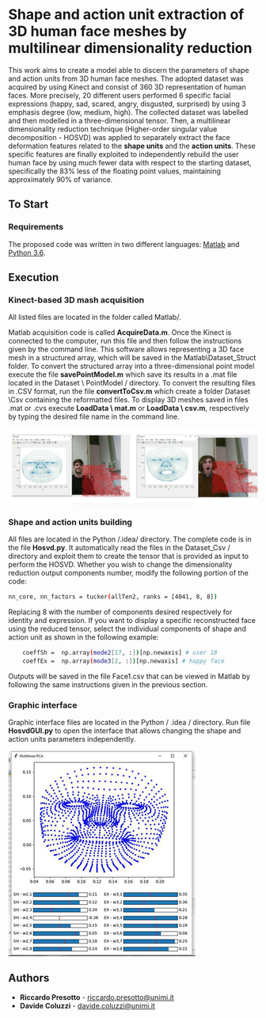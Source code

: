 # Shape and action unit extraction of 3D human face meshes by multilinear dimensionality reduction
This work aims to create a model able to discern the parameters of shape and action units from 3D human face meshes.
The adopted dataset was acquired by using Kinect and consist of 360 3D representation of human faces.
More precisely, 20 different users performed 6 specific facial expressions (happy, sad, scared, angry, disgusted, surprised) by using 3 emphasis degree (low, medium, high).
The collected dataset was labelled and then modelled in a three-dimensional tensor. Then, a multilinear dimensionality reduction technique (Higher-order singular value decomposition - HOSVD) was applied to separately extract the face deformation features related to the **shape units** and the **action units**.
These specific features are finally exploited to independently rebuild the user human face by using much fewer data with respect to the starting dataset, specifically the 83% less of the floating point values, maintaining approximately 90% of variance.


## To Start

### Requirements

The proposed code was written in two different languages:
[Matlab](https://it.mathworks.com/downloads/)  and [Python 3.6](https://www.python.org/downloads/).

## Execution

### Kinect-based 3D mash acquisition
All listed files are located in the folder called Matlab/.

Matlab acquisition code is called **AcquireData.m**. Once the Kinect is connected to the computer, run this file and then follow the instructions given by the command line. This software allows representing a 3D face mesh in a structured array, which will be saved in the Matlab\Dataset_Struct folder.
To convert the structured array into a three-dimensional point model execute the file **savePointModel.m** which save its results in a .mat file located in the Dataset \ PointModel / directory. To convert the resulting files in .CSV format, run the file **convertToCsv.m** which create a folder Dataset \Csv containing the reformatted files.
To display 3D meshes saved in files .mat or .cvs execute **LoadData \ mat.m** or **LoadData \ csv.m**, respectively by typing the desired file name in the command line.

![alt text](example.jpg)

### Shape and action units building
All files are located in the Python /.idea/ directory.
The complete code is in the file **Hosvd.py**. It automatically read the files in the Dataset_Csv / directory and exploit them to create the tensor that is provided as input to perform the HOSVD. Whether you wish to change the dimensionality reduction output components number, modify the following portion of the code:


```bash
nn_core, nn_factors = tucker(allTen2, ranks = [4041, 8, 8])

```

Replacing 8 with the number of components desired respectively for identity and expression.
If you want to display a specific reconstructed face using the reduced tensor, select the individual components of shape and action unit as shown in the following example:

```bash
    coeffSh =  np.array(mode2[17, :])[np.newaxis] # user 18
    coeffEx =  np.array(mode3[2, :])[np.newaxis] # happy face 

```

Outputs will be saved in the file Face1.csv that can be viewed in Matlab by following the same instructions given in the previous section.


### Graphic interface
Graphic interface files are located in the Python / .idea / directory.
Run file **HosvdGUI.py** to open the interface that allows changing the shape and action units parameters independently.

![alt text](3D_face.jpg)



## Authors

* **Riccardo Presotto**  -  riccardo.presotto@unimi.it
* **Davide Coluzzi**  - davide.coluzzi@unimi.it
